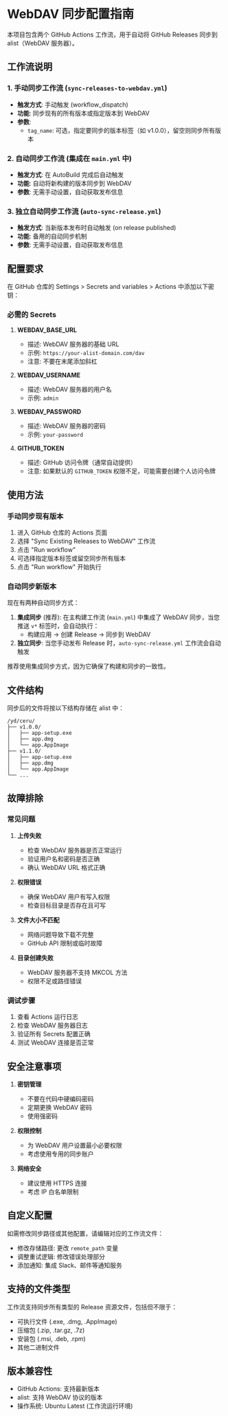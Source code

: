 # WebDAV 同步配置指南

本项目包含两个 GitHub Actions 工作流，用于自动将 GitHub Releases 同步到 alist（WebDAV 服务器）。

## 工作流说明

### 1. 手动同步工作流 (`sync-releases-to-webdav.yml`)

- **触发方式**: 手动触发 (workflow_dispatch)
- **功能**: 同步现有的所有版本或指定版本到 WebDAV
- **参数**:
  - `tag_name`: 可选，指定要同步的版本标签（如 v1.0.0），留空则同步所有版本

### 2. 自动同步工作流 (集成在 `main.yml` 中)

- **触发方式**: 在 AutoBuild 完成后自动触发
- **功能**: 自动将新构建的版本同步到 WebDAV
- **参数**: 无需手动设置，自动获取发布信息

### 3. 独立自动同步工作流 (`auto-sync-release.yml`)

- **触发方式**: 当新版本发布时自动触发 (on release published)
- **功能**: 备用的自动同步机制
- **参数**: 无需手动设置，自动获取发布信息

## 配置要求

在 GitHub 仓库的 Settings > Secrets and variables > Actions 中添加以下密钥：

### 必需的 Secrets

1. **WEBDAV_BASE_URL**
   - 描述: WebDAV 服务器的基础 URL
   - 示例: `https://your-alist-domain.com/dav`
   - 注意: 不要在末尾添加斜杠

2. **WEBDAV_USERNAME**
   - 描述: WebDAV 服务器的用户名
   - 示例: `admin`

3. **WEBDAV_PASSWORD**
   - 描述: WebDAV 服务器的密码
   - 示例: `your-password`

4. **GITHUB_TOKEN**
   - 描述: GitHub 访问令牌（通常自动提供）
   - 注意: 如果默认的 `GITHUB_TOKEN` 权限不足，可能需要创建个人访问令牌

## 使用方法

### 手动同步现有版本

1. 进入 GitHub 仓库的 Actions 页面
2. 选择 "Sync Existing Releases to WebDAV" 工作流
3. 点击 "Run workflow"
4. 可选择指定版本标签或留空同步所有版本
5. 点击 "Run workflow" 开始执行

### 自动同步新版本

现在有两种自动同步方式：

1. **集成同步** (推荐): 在主构建工作流 (`main.yml`) 中集成了 WebDAV 同步，当您推送 `v*` 标签时，会自动执行：
   - 构建应用 → 创建 Release → 同步到 WebDAV
2. **独立同步**: 当您手动发布 Release 时，`auto-sync-release.yml` 工作流会自动触发

推荐使用集成同步方式，因为它确保了构建和同步的一致性。

## 文件结构

同步后的文件将按以下结构存储在 alist 中：

```
/yd/ceru/
├── v1.0.0/
│   ├── app-setup.exe
│   ├── app.dmg
│   └── app.AppImage
├── v1.1.0/
│   ├── app-setup.exe
│   ├── app.dmg
│   └── app.AppImage
└── ...
```

## 故障排除

### 常见问题

1. **上传失败**
   - 检查 WebDAV 服务器是否正常运行
   - 验证用户名和密码是否正确
   - 确认 WebDAV URL 格式正确

2. **权限错误**
   - 确保 WebDAV 用户有写入权限
   - 检查目标目录是否存在且可写

3. **文件大小不匹配**
   - 网络问题导致下载不完整
   - GitHub API 限制或临时故障

4. **目录创建失败**
   - WebDAV 服务器不支持 MKCOL 方法
   - 权限不足或路径错误

### 调试步骤

1. 查看 Actions 运行日志
2. 检查 WebDAV 服务器日志
3. 验证所有 Secrets 配置正确
4. 测试 WebDAV 连接是否正常

## 安全注意事项

1. **密钥管理**
   - 不要在代码中硬编码密码
   - 定期更换 WebDAV 密码
   - 使用强密码

2. **权限控制**
   - 为 WebDAV 用户设置最小必要权限
   - 考虑使用专用的同步账户

3. **网络安全**
   - 建议使用 HTTPS 连接
   - 考虑 IP 白名单限制

## 自定义配置

如需修改同步路径或其他配置，请编辑对应的工作流文件：

- 修改存储路径: 更改 `remote_path` 变量
- 调整重试逻辑: 修改错误处理部分
- 添加通知: 集成 Slack、邮件等通知服务

## 支持的文件类型

工作流支持同步所有类型的 Release 资源文件，包括但不限于：

- 可执行文件 (.exe, .dmg, .AppImage)
- 压缩包 (.zip, .tar.gz, .7z)
- 安装包 (.msi, .deb, .rpm)
- 其他二进制文件

## 版本兼容性

- GitHub Actions: 支持最新版本
- alist: 支持 WebDAV 协议的版本
- 操作系统: Ubuntu Latest (工作流运行环境)
